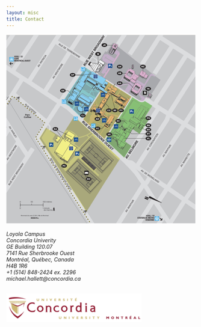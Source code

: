 ```yaml
---
layout: misc
title: Contact
---
```


<a href="https://goo.gl/maps/BvTPPcvn4wN2"><img class="pull-right" src="/images/loyola-campus-map.png"/></a>

<address>
	Loyola Campus<br>
	Concordia Univerity<br>
	GE Building 120.07<br>
	7141 Rue Sherbrooke Ouest<br>
	Montréal, Québec, Canada<br>
	H4B 1R6<br>
	+1 (514) 848-2424 ex. 2296<br>
	michael.hallett<span style="display:none">obfuscate</span>@concordia.ca<br>
	<p>&nbsp;<br>
	<img class="pull-left" src="/images/concordia.logo.png">  
</address>

